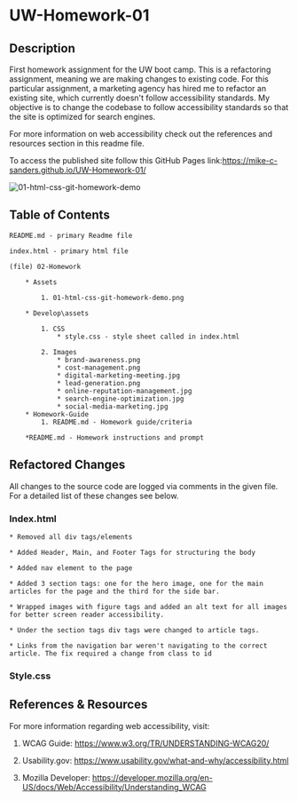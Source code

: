 # UW-Homework-01

## Description

First homework assignment for the UW boot camp. This is a refactoring assignment, meaning we are making changes to existing code. For this particular assignment, a marketing agency has hired me to refactor an existing site, which currently doesn't follow accessibility standards. My objective is to change the codebase to follow accessibility standards so that the site is optimized for search engines.

For more information on web accessibility check out the references and resources section in this readme file.

To access the published site follow this GitHub Pages link:<https://mike-c-sanders.github.io/UW-Homework-01/>

![01-html-css-git-homework-demo](https://user-images.githubusercontent.com/71601403/146661670-f873947c-0647-48de-8b10-d74f6bd80f0f.png)

## Table of Contents

```
README.md - primary Readme file

index.html - primary html file

(file) 02-Homework

    * Assets

        1. 01-html-css-git-homework-demo.png

    * Develop\assets

        1. CSS
            * style.css - style sheet called in index.html

        2. Images
            * brand-awareness.png
            * cost-management.png
            * digital-marketing-meeting.jpg
            * lead-generation.png
            * online-reputation-management.jpg
            * search-engine-optimization.jpg
            * social-media-marketing.jpg
    * Homework-Guide
        1. README.md - Homework guide/criteria 

    *README.md - Homework instructions and prompt
```

## Refactored Changes

All changes to the source code are logged via comments in the given file. For a detailed list of these changes see below.

### Index.html

    * Removed all div tags/elements
    
    * Added Header, Main, and Footer Tags for structuring the body

    * Added nav element to the page

    * Added 3 section tags: one for the hero image, one for the main articles for the page and the third for the side bar. 

    * Wrapped images with figure tags and added an alt text for all images for better screen reader accessibility. 

    * Under the section tags div tags were changed to article tags. 

    * Links from the navigation bar weren't navigating to the correct article. The fix required a change from class to id

### Style.css

## References & Resources

For more information regarding web accessibility, visit:

1. WCAG Guide: <https://www.w3.org/TR/UNDERSTANDING-WCAG20/>

2. Usability.gov: <https://www.usability.gov/what-and-why/accessibility.html>

3. Mozilla Developer: <https://developer.mozilla.org/en-US/docs/Web/Accessibility/Understanding_WCAG>
